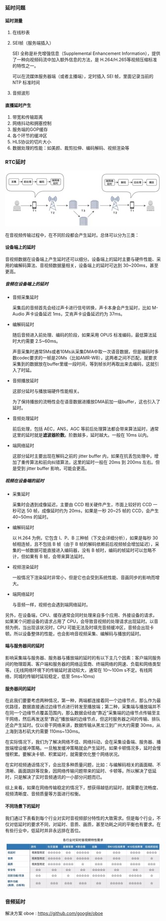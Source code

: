 ### 延时问题

#### 延时测量

1. 在线秒表

2. SEI帧（服务端插入）

   SEI 全称是补充增强信息（Supplemental Enhancement Information），提供了一种向视频码流中加入额外信息的方法，是 H.264/H.265等视频压缩标准的特性之一。

   可以在流媒体服务器端（或者主播端），定时插入 SEI 帧，里面记录当前的 NTP 标准时间

3. 音频波形

#### 直播延时产生

1. 带宽和传输距离
2. 网络抖动和拥塞控制
3. 服务端的GOP缓存
4. 各个环节的缓冲区
5. HLS协议的切片大小
6. 数据处理的性能：如美颜、裁剪拉伸、编码解码、视频渲染等



### RTC延时

![](./png/RTC中延时.jpg)

在音视频传输过程中，在不同阶段都会产生延时。总体可以分为三类：

#### 设备端上的延时

音视频数据在设备端上产生延时还可以细分。设备端上的延时主要与硬件性能、采用的编解码算法、音视频数据量相关，设备端上的延时可达到 30~200ms，甚至更高。

##### 音频在设备端上的延时

- 音频采集延时

  采集后的音频首先会经过声卡进行信号转换，声卡本身会产生延时，比如 M-Audio 声卡设备延迟 1ms，艾肯声卡设备延迟约为 37ms。

- 编解码延时

  随后音频进入前处理、编码的阶段，如果采用 OPUS 标准编码，最低算法延时大约需要 2.5~60ms。

  声音采集时通常5Ms或者10Ms从采集DMA中取一次语音数据，但是编码时多数codec要求的一帧是20Ms（比如AMR-WB），这两者之间不匹配，就要求采集到的数据放在buffer里缓一段时间，等到帧长时再取出来去编码，这就引入了时延。

- 音频播放延时

  这部分延时与播放端硬件性能相关。

  为了保持播放的流畅性会在语音数据进播放DMA前加一级buffer，这也引入了延时。

- 音频处理延时

  前后处理，包括 AEC，ANS，AGC 等前后处理算法都会带来算法延时，通常这里的延时就是**滤波器阶数**。阶数越多，延时越大。一般在 10ms 以内。

- 端网络延时

  这部分延时主要出现在解码之前的 jitter buffer 内，如果在抗丢包处理中，增加了重传算法和前向纠错算法，这里的延时一般在 20ms 到 200ms 左右。但是受到 jitter buffer 影响，可能会更高。

##### 视频在设备端的延时

- 采集延时

  采集时会遇到成像延迟，主要由 CCD 相关硬件产生，市面上较好的 CCD 一秒可达 50 帧，成像延时约为 20ms，如果是一秒 20~25 帧的 CCD，会产生 40~50ms 的延时。

- 编解码延时

  以 H.264 为例，它包含 I、P、B 三种帧（下文会详细分析），如果是每秒 30 帧相连帧，且不包括 B 帧（由于 B 帧的解码依赖前后视频帧会增加延迟），采集的一帧数据可能直接进入编码器，没有 B 帧时，编码的帧延时可以忽略不计，但如果有 B 帧，会带来算法延时。

- 视频渲染延时

  一般情况下渲染延时非常小，但是它也会受到系统性能、音画同步的影响而增大。

- 端网络延时

  与音频一样，视频也会遇到端网络延时。

另外，在设备端，CPU、缓存通常会同时处理来自多个应用、外接设备的请求，如果某个问题设备的请求占用了 CPU，会导致音视频的处理请求出现延时。以音频为例，当出现该状况时，CPU 可能无法及时填充音频缓冲区，音频会出现卡顿。所以设备整体的性能，也会影响音视频采集、编解码与播放的延时。



#### 端与服务器间的延时

影响采集端与服务器、服务器与播放端的延时的有以下主几个因素：客户端同服务间的物理距离、客户端和服务器的网络运营商、终端网络的网速、负载和网络类型等。(无线网络环境下的传输延时波动较大，通常在 10～100m s不定。有线网络，同城的传输时延较稳定，低至 5ms~10ms)

#### 服务器间的延时

在此我们要要考虑两种情况，第一种，两端都连接着同一个边缘节点，那么作为最优路径，数据直接通过边缘节点进行转发至播放端；第二种，采集端与播放端并不在同一个边缘节点覆盖范围内，那么数据会经由“靠近”采集端的边缘节点传输至主干网络，然后再发送至“靠近”播放端的边缘节点，但这时服务器之间的传输、排队还会产生延时。仅以骨干网络来讲，数据传输从黑龙江到广州大约需要 30ms，从上海到洛杉矶大约需要 110ms~130ms。

在实际情况下，我们为了解决网络不佳、网络抖动，会在采集设备端、服务器、播放端增设缓冲策略。一旦触发缓冲策略就会产生延时。如果卡顿情况多，延时会慢慢积累。要解决卡顿、积累延时，就需要优化整个网络状况。



在实时视频通话情况下，会出现多种质量问题，比如：与编解码相关的画面糊、不清晰、画面跳跃等现象，因网络传输问题带来的延时、卡顿等。所以解决了低延时，只是解决了实时音频通讯的一小部分问题而已。

综上来看，如果在网络传输稳定的情况下，想获得越低的延时，就需要在流畅度、视频清晰度、音频质量等方面进行权衡。

#### 不同场景下的延时

我们通过下表看到每个行业对实时音视频部分特性的大致需求。但是每个行业，不仅对低延时的要求不同，对延时、音质、画质，甚至功耗之间的平衡也有要求。在有些行业中，低延时并非永远排在首位。

![](./png/各行各业对实时音视频特性需求.jpg)





### 音频延时

解决方案 oboe : https://github.com/google/oboe